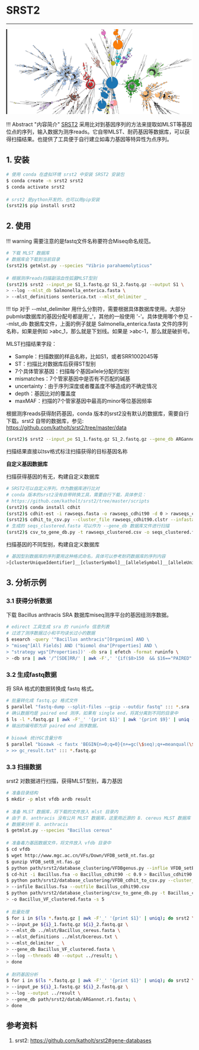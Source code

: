 # SRST2

---

![srst2](../assets/images/C11/01/srst2.png)

!!! Abstract "内容简介"
    [SRST2](https://github.com/katholt/srst2) 采用比对到基因序列的方法来提取如MLST等基因位点的序列，输入数据为测序reads。它自带MLST、耐药基因等数据库，可以获得扫描结果。也提供了工具便于自行建立如毒力基因等特异性为点序列。

## 1. 安装

```bash
# 使用 conda 在虚拟环境 srst2 中安装 SRST2 安装包
$ conda create -n srst2 srst2
$ conda activate srst2

# srst2 是python开发的，也可以用pip安装
(srst2)$ pip install srst2
```

## 2. 使用

!!! warning
    需要注意的是fastq文件名称要符合Miseq命名规范。

```bash
# 下载 MLST 数据库
# 数据库会下载到当前目录
(srst2)$ getmlst.py --species "Vibrio parahaemolyticus"

# 根据测序reads扫描副溶血性弧菌MLST型别
(srst2)$ srst2 --input_pe S1_1.fastq.gz S1_2.fastq.gz --output S1 \
> --log --mlst_db Salmonella_enterica.fasta \
> --mlst_definitions senterica.txt --mlst_delimiter _
```

!!! tip
    对于 --mlst_delimiter 用什么分割符，需要根据具体数据库使用。大部分pubmlst数据库的基因分配号都是用'\_'，其他的一般使用 '-'。具体使用哪个参见 --mlst_db 数据库文件，上面的例子就是 Salmonella_enterica.fasta 文件的序列名称，如果是例如 >abc_1，那么就是下划线。如果是 >abc-1，那么就是破折号。

MLST扫描结果字段：

- Sample：扫描数据的样品名称，比如S1，或者SRR1002045等
- ST：扫描比对数据库后获得ST型别
- 7个具体管家基因：扫描每个基因allele分配的型别
- mismatches：7个管家基因中是否有不匹配的碱基
- uncertainty：由于序列深度或者覆盖度不够造成的不确定情况
- depth：基因比对的覆盖度
- maxMAF：扫描的7个管家基因中最高的minor等位基因频率



根据测序reads获得耐药基因，conda 版本的srst2没有默认的数据库，需要自行下载。srst2 自带的数据库，参见: https://github.com/katholt/srst2/tree/master/data

```bash
(srst2)$ srst2 --input_pe S1_1.fastq.gz S1_2.fastq.gz --gene_db ARGannot_r3.fasta --output S1_result
```

扫描结果直接以tsv格式标注扫描获得的目标基因名称

**自定义基因数据库**

扫描获得基因的有无，构建自定义数据库

```bash
# SRST2可以自定义序列，作为数据库进行比对
# conda 版本的srst2没有自带转换工具，需要自行下载，具体参见：
# https://github.com/katholt/srst2/tree/master/scripts
(srst2)$ conda install cdhit
(srst2)$ cdhit-est -i rawseqs.fasta -o rawseqs_cdhit90 -d 0 > rawseqs_cdhit90.stdout
(srst2)$ cdhit_to_csv.py --cluster_file rawseqs_cdhit90.clstr --infasta raw_sequences.fasta --outfile rawseqs_clustered.csv
# 生成的 seqs_clustered.fasta 可以作为 --gene_db 数据库文件进行扫描
(srst2)$ csv_to_gene_db.py -t rawseqs_clustered.csv -o seqs_clustered.fasta -f rawseqs.fasta -c 4
```

扫描基因的不同型别，构建自定义数据库

```bash
# 基因型别数据库的序列要用这种格式命名，具体可以参考耐药数据库的序列内容
>[clusterUniqueIdentifier]__[clusterSymbol]__[alleleSymbol]__[alleleUniqueIdentifier]
```

## 3. 分析示例

### 3.1 获得分析数据

下载 Bacillus anthracis SRA 数据库miseq测序平台的基因组测序数据。

```bash
# edirect 工具生成 sra 的 runinfo 信息列表
# 过滤了测序数据过小和平均读长过小的数据
$ esearch -query '"Bacillus anthracis"[Organism] AND \
> "miseq"[All Fields] AND ("biomol dna"[Properties] AND \
> "strategy wgs"[Properties])' -db sra | efetch -format runinfo \
> -db sra | awk '/^[SDE]RR/' | awk -F',' '{if($8>150  && $16=="PAIRED" && $20 =="Illumina MiSeq") print $1}' | prefetch -v
```

### 3.2 生成fastq数据

将 SRA 格式的数据转换成 fastq 格式。

```bash
# 批量转化成 fastq.gz 格式文件
$ parallel "fastq-dump --split-files --gzip --outdir fastq" ::: *.sra
# 确认数据均是 paired end 测序，如果有 single end，将其分离到不同的目录中
$ ls -l *.fastq.gz | awk -F'_' '{print $1}' | awk '{print $9}' | uniq -u
# 输出的编号即为非 paired end 测序数据。

# bioawk 统计GC含量分布
$ parallel "bioawk -c fastx 'BEGIN{n=0;q=0}{n+=gc(\$seq);q+=meanqual(\$seq)}END{print \$name,n/NR,q/NR}' \
> >> gc_result.txt" ::: *.fastq.gz
```

### 3.3 扫描数据

srst2 对数据进行扫描，获得MLST型别，毒力基因

```bash
# 准备目录结构
$ mkdir -p mlst vfdb ardb result

# 准备 MLST 数据库，将下载的文件放入 mlst 目录内
# 由于 B. anthracis 没有公共 MLST 数据库，这里用近源的 B. cereus MLST 数据库
# 数据来分析 B. anthracis
$ getmlst.py --species "Bacillus cereus"

# 准备毒力基因数据文件，将文件放入 vfdb 目录中
$ cd vfdb
$ wget http://www.mgc.ac.cn/VFs/Down/VFDB_setB_nt.fas.gz
$ gunzip VFDB_setB_nt.fas.gz
$ python path/srst2/database_clustering/VFDBgenus.py --inflie VFDB_setB_nt.fas --genus Bacillus
$ cd-hit -i Bacillus.fsa -o Bacillus_cdhit90 -c 0.9 > Bacillus_cdhit90.stdout
$ python path/srst2/database_clustering/VFDB_cdhit_to_csv.py --cluster_file Bacillus_cdhit90.clstr \
> --infile Bacillus.fsa --outfile Bacillus_cdhit90.csv
$ python path/srst2/database_clustering/csv_to_gene_db.py -t Bacillus_cdhit90.csv \
> -o Bacillus_VF_clustered.fasta -s 5

# 批量处理
$ for i in $(ls *.fastq.gz | awk -F'_' '{print $1}' | uniq); do srst2 \
> --input_pe ${i}_1.fastq.gz ${i}_2.fastq.gz \
> --mlst_db ../mlst/Bacillus_cereus.fasta \
> --mlst_definitions ../mlst/bcereus.txt \
> --mlst_delimiter _ \
> --gene_db Bacillus_VF_clustered.fasta \
> --log --threads 40 --output ../result; \
> done

# 耐药基因分析
$ for i in $(ls *.fastq.gz | awk -F'_' '{print $1}' | uniq); do srst2 \
> --input_pe ${i}_1.fastq.gz ${i}_2.fastq.gz \
> --log --output ../result \
> --gene_db path/srst2/datab/ARGannot.r1.fasta; \
> done
```

## 参考资料

1. srst2: https://github.com/katholt/srst2#gene-databases
